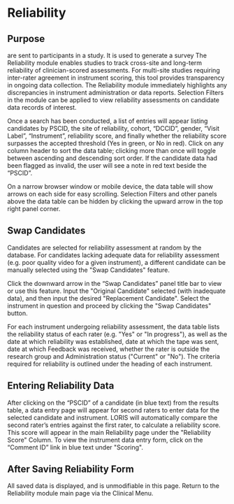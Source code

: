 # Reliability

## Purpose

are sent to participants in a study. It is used to generate a survey
The Reliability module enables studies to track cross-site and long-term
 reliability of clinician-scored assessments.  For multi-site studies 
requiring inter-rater agreement in instrument scoring, this tool provides
 transparency in ongoing data collection. The Reliability module immediately
 highlights any discrepancies in instrument administration or data reports.
Selection Filters in the module can be applied to view reliability 
assessments on candidate data records of interest.

Once a search has been conducted, a list of entries will appear listing
 candidates by PSCID, the site of reliability, cohort, “DCCID”, gender, 
“Visit Label”, “Instrument”, reliability score, and finally whether the 
reliability score surpasses the accepted threshold (Yes in green,
 or No in red). Click on any column header to sort the data table;
 clicking more than once will toggle between ascending and descending 
sort order.  If the candidate data had been flagged as invalid, the user 
will see a note in red text beside the “PSCID”.

On a narrow browser window or mobile device, the data table will show 
arrows on each side for easy scrolling. Selection Filters and other panels
 above the data table can be hidden by clicking the upward arrow in the 
top right panel corner.

## Swap Candidates 

Candidates are selected for reliability assessment at random by the 
database. For candidates lacking adequate data for reliability 
assessment (e.g. poor quality video for a given instrument), 
a different candidate can be manually selected using the 
"Swap Candidates" feature.

Click the downward arrow in the “Swap Candidates” panel title bar to view or 
use this feature. Input the "Original Candidate" selected (with inadequate 
data), and then input the desired "Replacement Candidate". Select the 
instrument in question and proceed by clicking the "Swap Candidates" button.

For each instrument undergoing reliability assessment, the data table lists 
the reliability status of each rater (e.g. "Yes" or "In progress"), as well 
as the date at which reliability was established, date at which the tape was 
sent, date at which Feedback was received, whether the rater is outside the 
research group and Administration status ("Current" or "No"). The criteria 
required for reliability is outlined under the heading of each instrument.

## Entering Reliability Data

After clicking on the “PSCID” of a candidate (in blue text) from the results 
table, a data entry page will appear for second raters to enter data for the 
selected candidate and instrument. LORIS will automatically compare the 
second rater’s entries against the first rater, to calculate a reliability 
score. This score will appear in the main Reliability page under the 
"Reliability Score" Column.
To view the instrument data entry form, click on the “Comment ID” link in blue 
text under "Scoring".

## After Saving Reliability Form

All saved data is displayed, and is unmodifiable in this page. Return to
 the Reliability module main page via the Clinical Menu.
